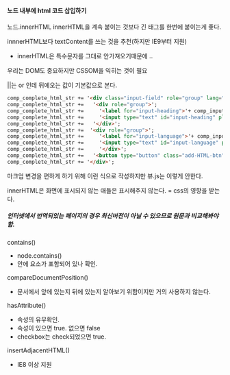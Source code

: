 #### 노드 내부에 html 코드 삽입하기
노드.innerHTML
innerHTML을 계속 붙이는 것보다 긴 태그를 한번에 붙이는게 좋다.  

innnerHTML보다 textContent를 쓰는 것을 추천(하지만 IE9부터 지원)  
 - innerHTML은 특수문자를 그대로 안가져오기때문에 ..

우리는 DOM도 중요하지만 CSSOM을 익히는 것이 필요

||는 or 인데 뒤에오는 값이 기본값으로 본다.  

```html
comp_complete_html_str += '<div class="input-field" role="group" lang="en">';
comp_complete_html_str +=   '<div role="group">';
comp_complete_html_str +=     '<label for="input-heading">'+ comp_input_heading +'</label>';
comp_complete_html_str +=     '<input type="text" id="input-heading" placeholder="'+ comp_input_heading_placeholder+'">';
comp_complete_html_str +=   '</div>';
comp_complete_html_str +=  '<div role="group">';
comp_complete_html_str +=     '<label for="input-language">'+ comp_input_language +'</label>';
comp_complete_html_str +=     '<input type="text" id="input-language" placeholder="'+ comp_input_language_placeholder +'">';
comp_complete_html_str +=     '</div>';
comp_complete_html_str +=   '<button type="button" class="add-HTML-btn">'+ comp_button_content +'</button>';
comp_complete_html_str += '</div>';
```  

마크업 변경을 편하게 하기 위해 이런 식으로 작성하지만 뷰.js는 이렇게 안한다.

innerHTML은 화면에 표시되지 않는 애들은 표시해주지 않는다. = css의 영향을 받는다.

##### 인터넷에서 번역되있는 페이지의 경우 최신버전이 아닐 수 있으므로 원문과 비교해봐야함.

contains()  
- node.contains()  
- 안에 요소가 포함되어 있나 확인.   

compareDocumentPosition()
- 문서에서 앞에 있는지 뒤에 있는지 알아보기 위함이지만 거의 사용하지 않는다.

hasAttribute()
- 속성의 유무확인.   
- 속성이 있으면 true. 없으면 false  
- checkbox는 check되었으면 true.  

insertAdjacentHTML()
- IE8 이상 지원  
